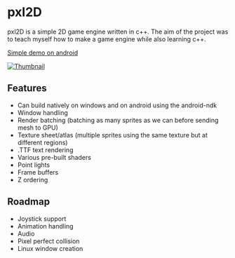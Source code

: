 # pxl2D
pxl2D is a simple 2D game engine written in c++. The aim of the project was to teach myself how to make a game engine while also learning c++.

[Simple demo on android](https://www.youtube.com/watch?v=dQBV_4cltuw)

[![Thumbnail](https://i.ytimg.com/vi/dQBV_4cltuw/hqdefault.jpg)](https://www.youtube.com/watch?v=dQBV_4cltuw)

## Features
* Can build natively on windows and on android using the android-ndk
* Window handling
* Render batching (batching as many sprites as we can before sending mesh to GPU)
* Texture sheet/atlas (multiple sprites using the same texture but at different regions)
* .TTF text rendering
* Various pre-built shaders
* Point lights
* Frame buffers
* Z ordering

## Roadmap
* Joystick support
* Animation handling
* Audio
* Pixel perfect collision
* Linux window creation
